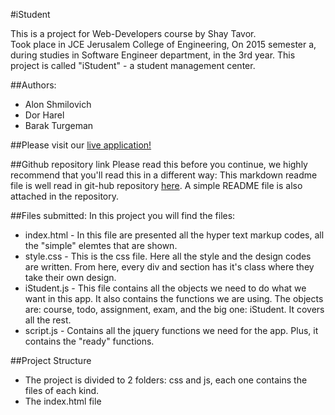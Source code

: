 #iStudent

This is a project for Web-Developers course by Shay Tavor.<br>
Took place in JCE Jerusalem College of Engineering, On 2015 semester a, during studies in Software Engineer department, in the 3rd year.
This project is called "iStudent" - a student management center.<br>

##Authors:
* Alon Shmilovich
* Dor Harel 
* Barak Turgeman

##Please visit our [live application!](http://istudentjce.azurewebsites.net)

##Github repository link
Please read this before you continue, we highly recommend that you'll read this in a different way: This markdown readme file is well read in git-hub repository [here](https://github.com/alonshmilo/istudent). A simple README file is also attached in the repository.

##Files submitted:
In this project you will find the files:
<br>
* index.html - In this file are presented all the hyper text markup codes, all the "simple" elemtes that are shown.
* style.css - This is the css file. Here all the style and the design codes are written. From here, every div and section has it's class where they take their own design.
* iStudent.js - This file contains all the objects we need to do what we want in this app. It also contains the functions we are using. The objects are: course, todo, assignment, exam, and the big one: iStudent. It covers all the rest.
* script.js - Contains all the jquery functions we need for the app. Plus, it contains the "ready" functions.

##Project Structure
* The project is divided to 2 folders: css and js, each one contains the files of each kind.
* The index.html file